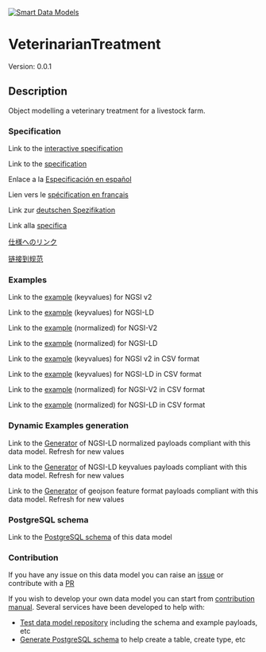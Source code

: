 [![Smart Data Models](https://smartdatamodels.org/wp-content/uploads/2022/01/SmartDataModels_logo.png "Logo")](https://smartdatamodels.org)
# VeterinarianTreatment
Version: 0.0.1

## Description 

Object modelling a veterinary treatment for a livestock farm.
### Specification

Link to the [interactive specification](https://swagger.lab.fiware.org/?url=https://smart-data-models.github.io/dataModel.Agrifood/VeterinarianTreatment/swagger.yaml)

Link to the [specification](https://github.com/smart-data-models/dataModel.Agrifood/blob/master/VeterinarianTreatment/doc/spec.md)

Enlace a la [Especificación en español](https://github.com/smart-data-models/dataModel.Agrifood/blob/master/VeterinarianTreatment/doc/spec_ES.md)

Lien vers le [spécification en français](https://github.com/smart-data-models/dataModel.Agrifood/blob/master/VeterinarianTreatment/doc/spec_FR.md)

Link zur [deutschen Spezifikation](https://github.com/smart-data-models/dataModel.Agrifood/blob/master/VeterinarianTreatment/doc/spec_DE.md)

Link alla [specifica](https://github.com/smart-data-models/dataModel.Agrifood/blob/master/VeterinarianTreatment/doc/spec_IT.md)

[仕様へのリンク](https://github.com/smart-data-models/dataModel.Agrifood/blob/master/VeterinarianTreatment/doc/spec_JA.md)

[链接到规范](https://github.com/smart-data-models/dataModel.Agrifood/blob/master/VeterinarianTreatment/doc/spec_ZH.md)
### Examples

Link to the [example](https://smart-data-models.github.io/dataModel.Agrifood/VeterinarianTreatment/examples/example.json) (keyvalues) for NGSI v2

Link to the [example](https://smart-data-models.github.io/dataModel.Agrifood/VeterinarianTreatment/examples/example.jsonld) (keyvalues) for NGSI-LD

Link to the [example](https://smart-data-models.github.io/dataModel.Agrifood/VeterinarianTreatment/examples/example-normalized.json) (normalized) for NGSI-V2

Link to the [example](https://smart-data-models.github.io/dataModel.Agrifood/VeterinarianTreatment/examples/example-normalized.jsonld) (normalized) for NGSI-LD

Link to the [example](https://smart-data-models.github.io/dataModel.Agrifood/VeterinarianTreatment/examples/example.json.csv) (keyvalues) for NGSI v2 in CSV format

Link to the [example](https://smart-data-models.github.io/dataModel.Agrifood/VeterinarianTreatment/examples/example.jsonld.csv) (keyvalues) for NGSI-LD in CSV format

Link to the [example](https://smart-data-models.github.io/dataModel.Agrifood/VeterinarianTreatment/examples/example-normalized.json.csv) (normalized) for NGSI-V2 in CSV format

Link to the [example](https://smart-data-models.github.io/dataModel.Agrifood/VeterinarianTreatment/examples/example-normalized.jsonld.csv) (normalized) for NGSI-LD in CSV format
### Dynamic Examples generation

Link to the [Generator](https://smartdatamodels.org/extra/ngsi-ld_generator.php?schemaUrl=https://raw.githubusercontent.com/smart-data-models/dataModel.Agrifood/master/VeterinarianTreatment/schema.json&email=info@smartdatamodels.org) of NGSI-LD normalized payloads compliant with this data model. Refresh for new values

Link to the [Generator](https://smartdatamodels.org/extra/ngsi-ld_generator_keyvalues.php?schemaUrl=https://raw.githubusercontent.com/smart-data-models/dataModel.Agrifood/master/VeterinarianTreatment/schema.json&email=info@smartdatamodels.org) of NGSI-LD keyvalues payloads compliant with this data model. Refresh for new values

Link to the [Generator](https://smartdatamodels.org/extra/geojson_features_generator.php?schemaUrl=https://raw.githubusercontent.com/smart-data-models/dataModel.Agrifood/master/VeterinarianTreatment/schema.json&email=info@smartdatamodels.org) of geojson feature format payloads compliant with this data model. Refresh for new values
### PostgreSQL schema

Link to the [PostgreSQL schema](https://smart-data-models.github.io/dataModel.Agrifood/VeterinarianTreatment/schema.sql) of this data model
### Contribution

 If you have any issue on this data model you can raise an [issue](https://github.com/smart-data-models/dataModel.Agrifood/issues)  or contribute with a [PR](https://github.com/smart-data-models/dataModel.Agrifood/pulls)

 If you wish to develop your own data model you can start from [contribution manual](https://bit.ly/contribution_manual). Several services have been developed to help with: 
 - [Test data model repository](https://smartdatamodels.org/index.php/data-models-contribution-api/) including the schema and example payloads, etc
 - [Generate PostgreSQL schema](https://smartdatamodels.org/index.php/sql-service/) to help create a table, create type, etc